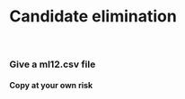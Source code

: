 <h1>Candidate elimination</h1>
<br>
<h3>Give a <strong>ml12.csv</strong> file </h3>
<h4>Copy at your own risk</h4>
